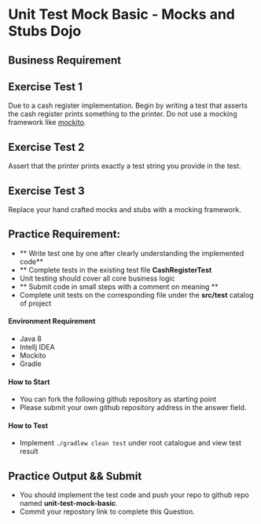 # Unit Test Mock Basic - Mocks and Stubs Dojo 

## Business Requirement

Exercise Test 1
----------
Due to a cash register implementation.
Begin by writing a test that asserts the cash register prints something to the printer.
Do not use a mocking framework like [mockito](https://site.mockito.org/).

Exercise Test 2
----------
Assert that the printer prints exactly a test string you provide in the test.

Exercise Test 3
----------
Replace your hand crafted mocks and stubs with a mocking framework.


## Practice Requirement:
- ** Write test one by one after clearly understanding the implemented code**
- ** Complete tests in the existing test file **CashRegisterTest**
- Unit testing should cover all core business logic
- ** Submit code in small steps with a comment on meaning **
- Complete unit tests on the corresponding file under the **src/test** catalog of project

#### Environment Requirement
- Java 8
- Intellj IDEA
- Mockito
- Gradle

#### How to Start

- You can fork the following github repository as starting point  
- Please submit your own github repository address in the answer field.  


#### How to Test
- Implement `./gradlew clean test` under root catalogue and view test result
 
## Practice Output && Submit
- You should implement the test code and push your repo to github repo named **unit-test-mock-basic**.
- Commit your repostory link to complete this Question.

